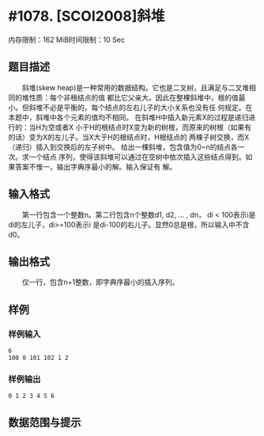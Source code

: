 # #1078. [SCOI2008]斜堆

内存限制：162 MiB时间限制：10 Sec

## 题目描述

　　斜堆(skew heap)是一种常用的数据结构。它也是二叉树，且满足与二叉堆相同的堆性质：每个非根结点的值
都比它父亲大。因此在整棵斜堆中，根的值最小。但斜堆不必是平衡的，每个结点的左右儿子的大小关系也没有任
何规定。在本题中，斜堆中各个元素的值均不相同。 在斜堆H中插入新元素X的过程是递归进行的：当H为空或者X
小于H的根结点时X变为新的树根，而原来的树根（如果有的话）变为X的左儿子。当X大于H的根结点时，H根结点的
两棵子树交换，而X（递归）插入到交换后的左子树中。 给出一棵斜堆，包含值为0~n的结点各一次。求一个结点
序列，使得该斜堆可以通过在空树中依次插入这些结点得到。如果答案不惟一，输出字典序最小的解。输入保证有
解。

## 输入格式

　　第一行包含一个整数n。第二行包含n个整数d1, d2, ... , dn， di < 100表示i是di的左儿子，di>=100表示i
是di-100的右儿子。显然0总是根，所以输入中不含d0。

## 输出格式

　　仅一行，包含n+1整数，即字典序最小的插入序列。

## 样例

### 样例输入

    
    6
    100 0 101 102 1 2	
    

### 样例输出

    
    0 1 2 3 4 5 6
    

## 数据范围与提示
